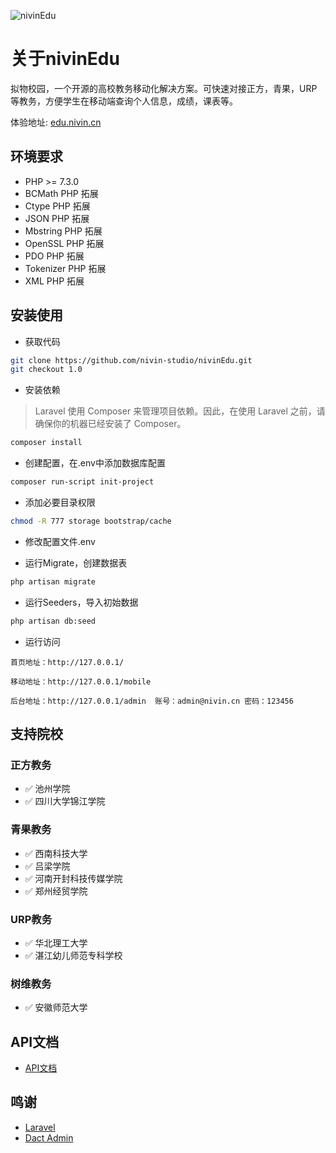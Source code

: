 ![nivinEdu](https://socialify.git.ci/nivin-studio/nivinEdu/image?description=1&forks=1&logo=https%3A%2F%2Fnivin.cn%2Fimages%2Flogos.png&pattern=Brick%20Wall&stargazers=1)
# 关于nivinEdu
拟物校园，一个开源的高校教务移动化解决方案。可快速对接正方，青果，URP等教务，方便学生在移动端查询个人信息，成绩，课表等。

体验地址: [edu.nivin.cn](http://edu.nivin.cn/)

## 环境要求
- PHP >= 7.3.0
- BCMath PHP 拓展
- Ctype PHP 拓展
- JSON PHP 拓展
- Mbstring PHP 拓展
- OpenSSL PHP 拓展
- PDO PHP 拓展
- Tokenizer PHP 拓展
- XML PHP 拓展

## 安装使用

- 获取代码

```bash
git clone https://github.com/nivin-studio/nivinEdu.git
git checkout 1.0
```

- 安装依赖

> Laravel 使用 Composer 来管理项目依赖。因此，在使用 Laravel 之前，请确保你的机器已经安装了 Composer。
```bash
composer install
```

- 创建配置，在.env中添加数据库配置

```bash
composer run-script init-project
```

- 添加必要目录权限

```bash
chmod -R 777 storage bootstrap/cache
```

- 修改配置文件.env


- 运行Migrate，创建数据表

```bash
php artisan migrate
```

- 运行Seeders，导入初始数据

```bash
php artisan db:seed
```

- 运行访问

```text
首页地址：http://127.0.0.1/

移动地址：http://127.0.0.1/mobile

后台地址：http://127.0.0.1/admin  账号：admin@nivin.cn 密码：123456
```

## 支持院校

### 正方教务

- :white_check_mark: 池州学院
- :white_check_mark: 四川大学锦江学院

### 青果教务

- :white_check_mark: 西南科技大学
- :white_check_mark: 吕梁学院
- :white_check_mark: 河南开封科技传媒学院
- :white_check_mark: 郑州经贸学院

### URP教务

- :white_check_mark: 华北理工大学
- :white_check_mark: 湛江幼儿师范专科学校

### 树维教务

- :white_check_mark: 安徽师范大学

## API文档
+ [API文档](https://edu-nivin.doc.coding.io)

## 鸣谢
+ [Laravel](https://laravel.com/)
+ [Dact Admin](http://www.dcatadmin.com/)
